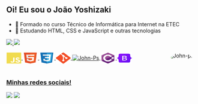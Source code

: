 ## Oi! Eu sou o João Yoshizaki

- 🔭 Formado no curso Técnico de Informática para Internet na ETEC
- 🌱 Estudando HTML, CSS e JavaScript e outras tecnologias

<div>
  <a href="https://github.com/Yoshizak1">
  <img height="180em" src="https://github-readme-stats.vercel.app/api?username=Yoshizak1&show_icons=true&theme=great-gatsby&include_all_commits=true&count_private=true"/>
  <img height="180em" src="https://github-readme-stats.vercel.app/api/top-langs/?username=Yoshizak1&layout=compact&langs_count=7&theme=great-gatsby"/>
</div>
  
<div style="display: inline_block"><br>
  <img align="center" alt="John-Js" height="30" width="40" src="https://raw.githubusercontent.com/devicons/devicon/master/icons/javascript/javascript-plain.svg">
  <img align="center" alt="John-HTML" height="30" width="40" src="https://raw.githubusercontent.com/devicons/devicon/master/icons/html5/html5-original.svg">
  <img align="center" alt="John-CSS" height="30" width="40" src="https://raw.githubusercontent.com/devicons/devicon/master/icons/css3/css3-original.svg">
  <img align="center" alt="John-Git" height="30" width="40" src="https://raw.githubusercontent.com/devicons/devicon/master/icons/git/git-original.svg">
    <img align="center" alt="John-Ps" height="30" width="40" src="https://cdn.jsdelivr.net/gh/devicons/devicon/icons/photoshop/photoshop-plain.svg">
  <img align="center" alt="John-Csharp" height="30" width="40" src="https://raw.githubusercontent.com/devicons/devicon/master/icons/csharp/csharp-original.svg">
  <img align="center" alt="John-bootstrap" height="30" width="40" src="https://raw.githubusercontent.com/devicons/devicon/master/icons/bootstrap/bootstrap-original.svg">
  <img align="right" alt="John-pic" height="150" style="border-radius:50px;" src="https://cdn.dribbble.com/users/720825/screenshots/3253310/slim-jim-_dribbble_-_800x600_.gif">
</div>
  
  <br>
 
  ### Minhas redes sociais!
 
<div> 
  <a href="https://www.instagram.com/_yoshizaki/" target="_blank"><img src="https://img.shields.io/badge/-Instagram-%23E4405F?style=for-the-badge&logo=instagram&logoColor=white" target="_blank"></a>
  <a href="https://www.linkedin.com/in/yoshizaki/" target="_blank"><img src="https://img.shields.io/badge/-LinkedIn-%230077B5?style=for-the-badge&logo=linkedin&logoColor=white" target="_blank"></a> 
 
</div>
   
  
  
  ##
